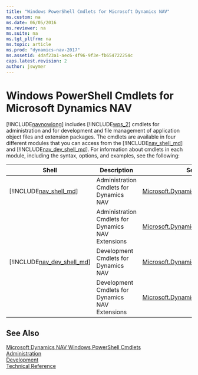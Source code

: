 ```yaml
---
title: "Windows PowerShell Cmdlets for Microsoft Dynamics NAV"
ms.custom: na
ms.date: 06/05/2016
ms.reviewer: na
ms.suite: na
ms.tgt_pltfrm: na
ms.topic: article
ms.prod: "dynamics-nav-2017"
ms.assetid: 4daf23a1-aec6-4f96-9f3e-fb654722254c
caps.latest.revision: 2
author: jswymer
---
```

# Windows PowerShell Cmdlets for Microsoft Dynamics NAV
[!INCLUDE[navnowlong](includes/navnowlong_md.md)] includes [!INCLUDE[wps_2](includes/wps_2_md.md)] cmdlets for administration and for development and file management of application object files and extension packages. The cmdlets are available in four different modules that you can access from the [!INCLUDE[nav_shell_md](includes/nav_shell_md.md)] and [!INCLUDE[nav_dev_shell_md](includes/nav_dev_shell_md.md)]. For information about cmdlets in each module, including the syntax, options, and examples, see the following:  

|  Shell  |  Description  |  See module  |
|---------|---------------|-------|  
| [!INCLUDE[nav_shell_md](includes/nav_shell_md.md)] | Administration Cmdlets for Dynamics NAV|[Microsoft.Dynamics.Nav.Management](Microsoft.Dynamics.Nav.Management/Microsoft.Dynamics.Nav.Management.md)|
| | Administration Cmdlets for Dynamics NAV Extensions |[Microsoft.Dynamics.Nav.Apps.Management](Microsoft.Dynamics.Nav.Apps.Management/Microsoft.Dynamics.Nav.Apps.Management.md)  |
| [!INCLUDE[nav_dev_shell_md](includes/nav_dev_shell_md.md)] | Development Cmdlets for Dynamics NAV  |[Microsoft.Dynamics.Nav.Model.Tools](Microsoft.Dynamics.Nav.Management/Microsoft.Dynamics.Nav.Management.md)  |
| | Development Cmdlets for Dynamics NAV Extensions |[Microsoft.Dynamics.Nav.Apps.Tools](Microsoft.Dynamics.Nav.Apps.Tools/Microsoft.Dynamics.Nav.Apps.Tools.md)  |
  
## See Also  
 [Microsoft Dynamics NAV Windows PowerShell Cmdlets](Microsoft-Dynamics-NAV-Windows-PowerShell-Cmdlets.md)   
 [Administration](Administration.md)   
 [Development](Development.md)   
 [Technical Reference](Technical-Reference.md)